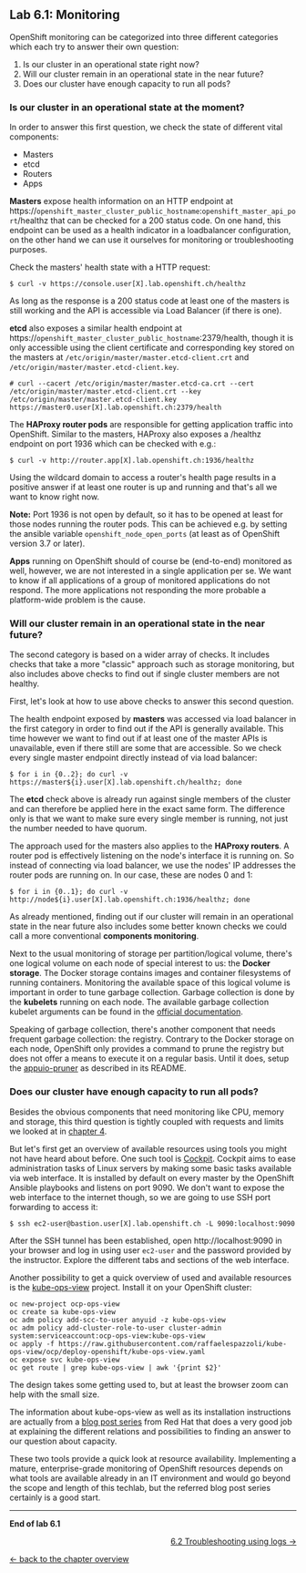 ## Lab 6.1: Monitoring

OpenShift monitoring can be categorized into three different categories which each try to answer their own question:
1. Is our cluster in an operational state right now?
2. Will our cluster remain in an operational state in the near future?
3. Does our cluster have enough capacity to run all pods?


### Is our cluster in an operational state at the moment?

In order to answer this first question, we check the state of different vital components:
* Masters
* etcd
* Routers
* Apps

**Masters** expose health information on an HTTP endpoint at https://`openshift_master_cluster_public_hostname`:`openshift_master_api_port`/healthz that can be checked for a 200 status code. On one hand, this endpoint can be used as a health indicator in a loadbalancer configuration, on the other hand we can use it ourselves for monitoring or troubleshooting purposes.

Check the masters' health state with a HTTP request:
```
$ curl -v https://console.user[X].lab.openshift.ch/healthz
```

As long as the response is a 200 status code at least one of the masters is still working and the API is accessible via Load Balancer (if there is one).

**etcd** also exposes a similar health endpoint at https://`openshift_master_cluster_public_hostname`:2379/health, though it is only accessible using the client certificate and corresponding key stored on the masters at `/etc/origin/master/master.etcd-client.crt` and `/etc/origin/master/master.etcd-client.key`.
```
# curl --cacert /etc/origin/master/master.etcd-ca.crt --cert /etc/origin/master/master.etcd-client.crt --key /etc/origin/master/master.etcd-client.key https://master0.user[X].lab.openshift.ch:2379/health
```

The **HAProxy router pods** are responsible for getting application traffic into OpenShift. Similar to the masters, HAProxy also exposes a /healthz endpoint on port 1936 which can be checked with e.g.:
```
$ curl -v http://router.app[X].lab.openshift.ch:1936/healthz
```

Using the wildcard domain to access a router's health page results in a positive answer if at least one router is up and running and that's all we want to know right now.

**Note:** Port 1936 is not open by default, so it has to be opened at least for those nodes running the router pods. This can be achieved e.g. by setting the ansible variable `openshift_node_open_ports` (at least as of OpenShift version 3.7 or later).

**Apps** running on OpenShift should of course be (end-to-end) monitored as well, however, we are not interested in a single application per se. We want to know if all applications of a group of monitored applications do not respond. The more applications not responding the more probable a platform-wide problem is the cause.


### Will our cluster remain in an operational state in the near future?

The second category is based on a wider array of checks. It includes checks that take a more "classic" approach such as storage monitoring, but also includes above checks to find out if single cluster members are not healthy.

First, let's look at how to use above checks to answer this second question.

The health endpoint exposed by **masters** was accessed via load balancer in the first category in order to find out if the API is generally available. This time however we want to find out if at least one of the master APIs is unavailable, even if there still are some that are accessible. So we check every single master endpoint directly instead of via load balancer:
```
$ for i in {0..2}; do curl -v https://master${i}.user[X].lab.openshift.ch/healthz; done
```

The **etcd** check above is already run against single members of the cluster and can therefore be applied here in the exact same form. The difference only is that we want to make sure every single member is running, not just the number needed to have quorum.

The approach used for the masters also applies to the **HAProxy routers**. A router pod is effectively listening on the node's interface it is running on. So instead of connecting via load balancer, we use the nodes' IP addresses the router pods are running on. In our case, these are nodes 0 and 1:
```
$ for i in {0..1}; do curl -v http://node${i}.user[X].lab.openshift.ch:1936/healthz; done
```

As already mentioned, finding out if our cluster will remain in an operational state in the near future also includes some better known checks we could call a more conventional **components monitoring**.

Next to the usual monitoring of storage per partition/logical volume, there's one logical volume on each node of special interest to us: the **Docker storage**. The Docker storage contains images and container filesystems of running containers. Monitoring the available space of this logical volume is important in order to tune garbage collection. Garbage collection is done by the **kubelets** running on each node. The available garbage collection kubelet arguments can be found in the [official documentation](https://docs.openshift.com/container-platform/3.7/admin_guide/garbage_collection.html).

Speaking of garbage collection, there's another component that needs frequent garbage collection: the registry. Contrary to the Docker storage on each node, OpenShift only provides a command to prune the registry but does not offer a means to execute it on a regular basis. Until it does, setup the [appuio-pruner](https://github.com/appuio/appuio-pruner) as described in its README.


### Does our cluster have enough capacity to run all pods?

Besides the obvious components that need monitoring like CPU, memory and storage, this third question is tightly coupled with requests and limits we looked at in [chapter 4](41_out_of_resource_handling.md).

But let's first get an overview of available resources using tools you might not have heard about before. One such tool is [Cockpit](http://cockpit-project.org/). Cockpit aims to ease administration tasks of Linux servers by making some basic tasks available via web interface. It is installed by default on every master by the OpenShift Ansible playbooks and listens on port 9090. We don't want to expose the web interface to the internet though, so we are going to use SSH port forwarding to access it:
```
$ ssh ec2-user@bastion.user[X].lab.openshift.ch -L 9090:localhost:9090
```

After the SSH tunnel has been established, open http://localhost:9090 in your browser and log in using user `ec2-user` and the password provided by the instructor. Explore the different tabs and sections of the web interface.

Another possibility to get a quick overview of used and available resources is the [kube-ops-view](https://github.com/hjacobs/kube-ops-view) project. Install it on your OpenShift cluster:
```
oc new-project ocp-ops-view
oc create sa kube-ops-view
oc adm policy add-scc-to-user anyuid -z kube-ops-view
oc adm policy add-cluster-role-to-user cluster-admin system:serviceaccount:ocp-ops-view:kube-ops-view
oc apply -f https://raw.githubusercontent.com/raffaelespazzoli/kube-ops-view/ocp/deploy-openshift/kube-ops-view.yaml
oc expose svc kube-ops-view
oc get route | grep kube-ops-view | awk '{print $2}'
```

The design takes some getting used to, but at least the browser zoom can help with the small size.

The information about kube-ops-view as well as its installation instructions are actually from a [blog post series](https://blog.openshift.com/full-cluster-capacity-management-monitoring-openshift/) from Red Hat that does a very good job at explaining the different relations and possibilities to finding an answer to our question about capacity.

These two tools provide a quick look at resource availability. Implementing a mature, enterprise-grade monitoring of OpenShift resources depends on what tools are available already in an IT environment and would go beyond the scope and length of this techlab, but the referred blog post series certainly is a good start.


---

**End of lab 6.1**

<p width="100px" align="right"><a href="62_logs.md">6.2 Troubleshooting using logs →</a></p>

[← back to the chapter overview](60_monitoring_troubleshooting.md)
